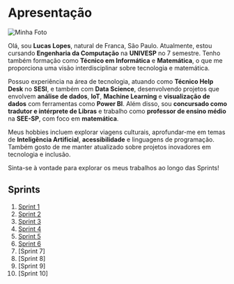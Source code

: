 # Apresentação

![Minha Foto](https://drive.google.com/uc?export=view&id=12z-A1t1AQtie7UbPYkiyMHf-7N6RfPKs)

Olá, sou **Lucas Lopes**, natural de Franca, São Paulo. Atualmente, estou cursando **Engenharia da Computação** na **UNIVESP** no 7 semestre. Tenho também formação como **Técnico em Informática** e **Matemática**, o que me proporciona uma visão interdisciplinar sobre tecnologia e matemática.

Possuo experiência na área de tecnologia, atuando como **Técnico Help Desk** no **SESI**, e também com **Data Science**, desenvolvendo projetos que envolvem **análise de dados**, **IoT**, **Machine Learning** e **visualização de dados** com ferramentas como **Power BI**. Além disso, sou **concursado como tradutor e intérprete de Libras** e trabalho como **professor de ensino médio** na **SEE-SP**, com foco em **matemática**.

Meus hobbies incluem explorar viagens culturais, aprofundar-me em temas de **Inteligência Artificial**, **acessibilidade** e linguagens de programação. Também gosto de me manter atualizado sobre projetos inovadores em tecnologia e inclusão.

Sinta-se à vontade para explorar os meus trabalhos ao longo das Sprints!

## Sprints

1. [Sprint 1](https://github.com/Boltzmann0/Project_Lucas/tree/main/Sprint1)
2. [Sprint 2](https://github.com/Boltzmann0/PBProject_Lucas/tree/main/Sprint2)
3. [Sprint 3](https://github.com/Boltzmann0/PBProject_Lucas/tree/main/Sprint3)
4. [Sprint 4](https://github.com/Boltzmann0/PBProject_Lucas/tree/main/Sprint4)
5. [Sprint 5](https://github.com/Boltzmann0/PBProject_Lucas/tree/main/Sprint5)
6. [Sprint 6](https://github.com/Boltzmann0/PBProject_Lucas/tree/main/Sprint6)
7. [Sprint 7]
8. [Sprint 8]
9. [Sprint 9]
10. [Sprint 10]
